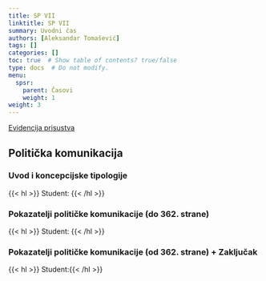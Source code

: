 ```yaml
---
title: SP VII
linktitle: SP VII
summary: Uvodni čas
authors: [Aleksandar Tomašević]
tags: []
categories: []
toc: true  # Show table of contents? true/false
type: docs  # Do not modify.
menu:
  spsr:
    parent: Časovi
    weight: 1
weight: 3
---
```


[Evidencija prisustva](https://forms.gle/Q5yfFHcNoDATWhTP8)


## Politička komunikacija

### Uvod i koncepcijske tipologije

{{< hl >}} Student: {{< /hl >}}

### Pokazatelji političke komunikacije (do 362. strane)

{{< hl >}} Student: {{< /hl >}}

### Pokazatelji političke komunikacije (od 362. strane) + Zaključak

{{< hl >}} Student:{{< /hl >}}






